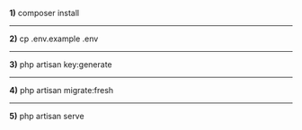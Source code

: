 
<p><b>1)</b> composer install</p>
<hr>
<p><b>2)</b> cp .env.example .env</p>
<hr>
<p><b>3)</b> php artisan key:generate</p>
<hr>
<p><b>4)</b> php artisan migrate:fresh</p>
<hr>
<p><b>5)</b> php artisan serve</p>
